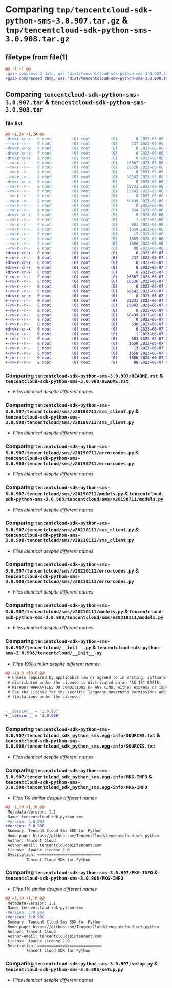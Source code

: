 # Comparing `tmp/tencentcloud-sdk-python-sms-3.0.907.tar.gz` & `tmp/tencentcloud-sdk-python-sms-3.0.908.tar.gz`

## filetype from file(1)

```diff
@@ -1 +1 @@
-gzip compressed data, was "dist/tencentcloud-sdk-python-sms-3.0.907.tar", last modified: Tue Jun  6 02:33:33 2023, max compression
+gzip compressed data, was "dist/tencentcloud-sdk-python-sms-3.0.908.tar", last modified: Wed Jun  7 00:31:06 2023, max compression
```

## Comparing `tencentcloud-sdk-python-sms-3.0.907.tar` & `tencentcloud-sdk-python-sms-3.0.908.tar`

### file list

```diff
@@ -1,24 +1,24 @@
-drwxr-xr-x   0 root         (0) root         (0)        0 2023-06-06 02:33:33.000000 tencentcloud-sdk-python-sms-3.0.907/
--rw-r--r--   0 root         (0) root         (0)      737 2023-06-06 02:33:33.000000 tencentcloud-sdk-python-sms-3.0.907/README.rst
-drwxr-xr-x   0 root         (0) root         (0)        0 2023-06-06 02:33:33.000000 tencentcloud-sdk-python-sms-3.0.907/tencentcloud/
-drwxr-xr-x   0 root         (0) root         (0)        0 2023-06-06 02:33:33.000000 tencentcloud-sdk-python-sms-3.0.907/tencentcloud/sms/
-drwxr-xr-x   0 root         (0) root         (0)        0 2023-06-06 02:33:33.000000 tencentcloud-sdk-python-sms-3.0.907/tencentcloud/sms/v20190711/
--rw-r--r--   0 root         (0) root         (0)    26567 2023-06-06 02:33:33.000000 tencentcloud-sdk-python-sms-3.0.907/tencentcloud/sms/v20190711/sms_client.py
--rw-r--r--   0 root         (0) root         (0)    18520 2023-06-06 02:33:33.000000 tencentcloud-sdk-python-sms-3.0.907/tencentcloud/sms/v20190711/errorcodes.py
--rw-r--r--   0 root         (0) root         (0)        0 2023-06-06 02:33:33.000000 tencentcloud-sdk-python-sms-3.0.907/tencentcloud/sms/v20190711/__init__.py
--rw-r--r--   0 root         (0) root         (0)    60142 2023-06-06 02:33:33.000000 tencentcloud-sdk-python-sms-3.0.907/tencentcloud/sms/v20190711/models.py
-drwxr-xr-x   0 root         (0) root         (0)        0 2023-06-06 02:33:33.000000 tencentcloud-sdk-python-sms-3.0.907/tencentcloud/sms/v20210111/
--rw-r--r--   0 root         (0) root         (0)    28333 2023-06-06 02:33:33.000000 tencentcloud-sdk-python-sms-3.0.907/tencentcloud/sms/v20210111/sms_client.py
--rw-r--r--   0 root         (0) root         (0)    19342 2023-06-06 02:33:33.000000 tencentcloud-sdk-python-sms-3.0.907/tencentcloud/sms/v20210111/errorcodes.py
--rw-r--r--   0 root         (0) root         (0)        0 2023-06-06 02:33:33.000000 tencentcloud-sdk-python-sms-3.0.907/tencentcloud/sms/v20210111/__init__.py
--rw-r--r--   0 root         (0) root         (0)    68439 2023-06-06 02:33:33.000000 tencentcloud-sdk-python-sms-3.0.907/tencentcloud/sms/v20210111/models.py
--rw-r--r--   0 root         (0) root         (0)        0 2023-06-06 02:33:33.000000 tencentcloud-sdk-python-sms-3.0.907/tencentcloud/sms/__init__.py
--rw-r--r--   0 root         (0) root         (0)      630 2023-06-06 02:33:33.000000 tencentcloud-sdk-python-sms-3.0.907/tencentcloud/__init__.py
-drwxr-xr-x   0 root         (0) root         (0)        0 2023-06-06 02:33:33.000000 tencentcloud-sdk-python-sms-3.0.907/tencentcloud_sdk_python_sms.egg-info/
--rw-r--r--   0 root         (0) root         (0)        1 2023-06-06 02:33:33.000000 tencentcloud-sdk-python-sms-3.0.907/tencentcloud_sdk_python_sms.egg-info/dependency_links.txt
--rw-r--r--   0 root         (0) root         (0)      603 2023-06-06 02:33:33.000000 tencentcloud-sdk-python-sms-3.0.907/tencentcloud_sdk_python_sms.egg-info/SOURCES.txt
--rw-r--r--   0 root         (0) root         (0)     1659 2023-06-06 02:33:33.000000 tencentcloud-sdk-python-sms-3.0.907/tencentcloud_sdk_python_sms.egg-info/PKG-INFO
--rw-r--r--   0 root         (0) root         (0)       13 2023-06-06 02:33:33.000000 tencentcloud-sdk-python-sms-3.0.907/tencentcloud_sdk_python_sms.egg-info/top_level.txt
--rw-r--r--   0 root         (0) root         (0)     1659 2023-06-06 02:33:33.000000 tencentcloud-sdk-python-sms-3.0.907/PKG-INFO
--rw-r--r--   0 root         (0) root         (0)     1006 2023-06-06 02:33:33.000000 tencentcloud-sdk-python-sms-3.0.907/setup.py
--rw-r--r--   0 root         (0) root         (0)       88 2023-06-06 02:33:33.000000 tencentcloud-sdk-python-sms-3.0.907/setup.cfg
+drwxr-xr-x   0 root         (0) root         (0)        0 2023-06-07 00:31:06.000000 tencentcloud-sdk-python-sms-3.0.908/
+-rw-r--r--   0 root         (0) root         (0)      737 2023-06-07 00:31:06.000000 tencentcloud-sdk-python-sms-3.0.908/README.rst
+drwxr-xr-x   0 root         (0) root         (0)        0 2023-06-07 00:31:06.000000 tencentcloud-sdk-python-sms-3.0.908/tencentcloud/
+drwxr-xr-x   0 root         (0) root         (0)        0 2023-06-07 00:31:06.000000 tencentcloud-sdk-python-sms-3.0.908/tencentcloud/sms/
+drwxr-xr-x   0 root         (0) root         (0)        0 2023-06-07 00:31:06.000000 tencentcloud-sdk-python-sms-3.0.908/tencentcloud/sms/v20190711/
+-rw-r--r--   0 root         (0) root         (0)    26567 2023-06-07 00:31:06.000000 tencentcloud-sdk-python-sms-3.0.908/tencentcloud/sms/v20190711/sms_client.py
+-rw-r--r--   0 root         (0) root         (0)    18520 2023-06-07 00:31:06.000000 tencentcloud-sdk-python-sms-3.0.908/tencentcloud/sms/v20190711/errorcodes.py
+-rw-r--r--   0 root         (0) root         (0)        0 2023-06-07 00:31:06.000000 tencentcloud-sdk-python-sms-3.0.908/tencentcloud/sms/v20190711/__init__.py
+-rw-r--r--   0 root         (0) root         (0)    60142 2023-06-07 00:31:06.000000 tencentcloud-sdk-python-sms-3.0.908/tencentcloud/sms/v20190711/models.py
+drwxr-xr-x   0 root         (0) root         (0)        0 2023-06-07 00:31:06.000000 tencentcloud-sdk-python-sms-3.0.908/tencentcloud/sms/v20210111/
+-rw-r--r--   0 root         (0) root         (0)    28333 2023-06-07 00:31:06.000000 tencentcloud-sdk-python-sms-3.0.908/tencentcloud/sms/v20210111/sms_client.py
+-rw-r--r--   0 root         (0) root         (0)    19342 2023-06-07 00:31:06.000000 tencentcloud-sdk-python-sms-3.0.908/tencentcloud/sms/v20210111/errorcodes.py
+-rw-r--r--   0 root         (0) root         (0)        0 2023-06-07 00:31:06.000000 tencentcloud-sdk-python-sms-3.0.908/tencentcloud/sms/v20210111/__init__.py
+-rw-r--r--   0 root         (0) root         (0)    68439 2023-06-07 00:31:06.000000 tencentcloud-sdk-python-sms-3.0.908/tencentcloud/sms/v20210111/models.py
+-rw-r--r--   0 root         (0) root         (0)        0 2023-06-07 00:31:06.000000 tencentcloud-sdk-python-sms-3.0.908/tencentcloud/sms/__init__.py
+-rw-r--r--   0 root         (0) root         (0)      630 2023-06-07 00:31:06.000000 tencentcloud-sdk-python-sms-3.0.908/tencentcloud/__init__.py
+drwxr-xr-x   0 root         (0) root         (0)        0 2023-06-07 00:31:06.000000 tencentcloud-sdk-python-sms-3.0.908/tencentcloud_sdk_python_sms.egg-info/
+-rw-r--r--   0 root         (0) root         (0)        1 2023-06-07 00:31:06.000000 tencentcloud-sdk-python-sms-3.0.908/tencentcloud_sdk_python_sms.egg-info/dependency_links.txt
+-rw-r--r--   0 root         (0) root         (0)      603 2023-06-07 00:31:06.000000 tencentcloud-sdk-python-sms-3.0.908/tencentcloud_sdk_python_sms.egg-info/SOURCES.txt
+-rw-r--r--   0 root         (0) root         (0)     1659 2023-06-07 00:31:06.000000 tencentcloud-sdk-python-sms-3.0.908/tencentcloud_sdk_python_sms.egg-info/PKG-INFO
+-rw-r--r--   0 root         (0) root         (0)       13 2023-06-07 00:31:06.000000 tencentcloud-sdk-python-sms-3.0.908/tencentcloud_sdk_python_sms.egg-info/top_level.txt
+-rw-r--r--   0 root         (0) root         (0)     1659 2023-06-07 00:31:06.000000 tencentcloud-sdk-python-sms-3.0.908/PKG-INFO
+-rw-r--r--   0 root         (0) root         (0)     1006 2023-06-07 00:31:06.000000 tencentcloud-sdk-python-sms-3.0.908/setup.py
+-rw-r--r--   0 root         (0) root         (0)       88 2023-06-07 00:31:06.000000 tencentcloud-sdk-python-sms-3.0.908/setup.cfg
```

### Comparing `tencentcloud-sdk-python-sms-3.0.907/README.rst` & `tencentcloud-sdk-python-sms-3.0.908/README.rst`

 * *Files identical despite different names*

### Comparing `tencentcloud-sdk-python-sms-3.0.907/tencentcloud/sms/v20190711/sms_client.py` & `tencentcloud-sdk-python-sms-3.0.908/tencentcloud/sms/v20190711/sms_client.py`

 * *Files identical despite different names*

### Comparing `tencentcloud-sdk-python-sms-3.0.907/tencentcloud/sms/v20190711/errorcodes.py` & `tencentcloud-sdk-python-sms-3.0.908/tencentcloud/sms/v20190711/errorcodes.py`

 * *Files identical despite different names*

### Comparing `tencentcloud-sdk-python-sms-3.0.907/tencentcloud/sms/v20190711/models.py` & `tencentcloud-sdk-python-sms-3.0.908/tencentcloud/sms/v20190711/models.py`

 * *Files identical despite different names*

### Comparing `tencentcloud-sdk-python-sms-3.0.907/tencentcloud/sms/v20210111/sms_client.py` & `tencentcloud-sdk-python-sms-3.0.908/tencentcloud/sms/v20210111/sms_client.py`

 * *Files identical despite different names*

### Comparing `tencentcloud-sdk-python-sms-3.0.907/tencentcloud/sms/v20210111/errorcodes.py` & `tencentcloud-sdk-python-sms-3.0.908/tencentcloud/sms/v20210111/errorcodes.py`

 * *Files identical despite different names*

### Comparing `tencentcloud-sdk-python-sms-3.0.907/tencentcloud/sms/v20210111/models.py` & `tencentcloud-sdk-python-sms-3.0.908/tencentcloud/sms/v20210111/models.py`

 * *Files identical despite different names*

### Comparing `tencentcloud-sdk-python-sms-3.0.907/tencentcloud/__init__.py` & `tencentcloud-sdk-python-sms-3.0.908/tencentcloud/__init__.py`

 * *Files 19% similar despite different names*

```diff
@@ -10,8 +10,8 @@
 # Unless required by applicable law or agreed to in writing, software
 # distributed under the License is distributed on an "AS IS" BASIS,
 # WITHOUT WARRANTIES OR CONDITIONS OF ANY KIND, either express or implied.
 # See the License for the specific language governing permissions and
 # limitations under the License.
 
 
-__version__ = '3.0.907'
+__version__ = '3.0.908'
```

### Comparing `tencentcloud-sdk-python-sms-3.0.907/tencentcloud_sdk_python_sms.egg-info/SOURCES.txt` & `tencentcloud-sdk-python-sms-3.0.908/tencentcloud_sdk_python_sms.egg-info/SOURCES.txt`

 * *Files identical despite different names*

### Comparing `tencentcloud-sdk-python-sms-3.0.907/tencentcloud_sdk_python_sms.egg-info/PKG-INFO` & `tencentcloud-sdk-python-sms-3.0.908/tencentcloud_sdk_python_sms.egg-info/PKG-INFO`

 * *Files 1% similar despite different names*

```diff
@@ -1,10 +1,10 @@
 Metadata-Version: 1.1
 Name: tencentcloud-sdk-python-sms
-Version: 3.0.907
+Version: 3.0.908
 Summary: Tencent Cloud Sms SDK for Python
 Home-page: https://github.com/TencentCloud/tencentcloud-sdk-python
 Author: Tencent Cloud
 Author-email: tencentcloudapi@tencent.com
 License: Apache License 2.0
 Description: ============================
         Tencent Cloud SDK for Python
```

### Comparing `tencentcloud-sdk-python-sms-3.0.907/PKG-INFO` & `tencentcloud-sdk-python-sms-3.0.908/PKG-INFO`

 * *Files 1% similar despite different names*

```diff
@@ -1,10 +1,10 @@
 Metadata-Version: 1.1
 Name: tencentcloud-sdk-python-sms
-Version: 3.0.907
+Version: 3.0.908
 Summary: Tencent Cloud Sms SDK for Python
 Home-page: https://github.com/TencentCloud/tencentcloud-sdk-python
 Author: Tencent Cloud
 Author-email: tencentcloudapi@tencent.com
 License: Apache License 2.0
 Description: ============================
         Tencent Cloud SDK for Python
```

### Comparing `tencentcloud-sdk-python-sms-3.0.907/setup.py` & `tencentcloud-sdk-python-sms-3.0.908/setup.py`

 * *Files identical despite different names*

